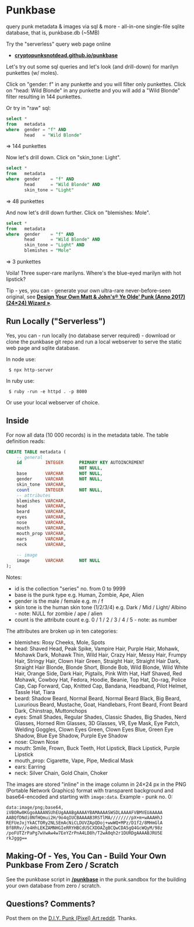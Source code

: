 # Punkbase

query punk metadata & images via sql & more - all-in-one single-file sqlite database, that is, punkbase.db (~5MB)


Try the "serverless" query web page online

- [**cryptopunksnotdead.github.io/punkbase**](https://cryptopunksnotdead.github.io/punkbase/)


Let's try out some sql queries and let's look (and drill-down) for marilyn punkettes (w/ moles).

Click on "gender: f" in any punkette and you will filter only punkettes.
Click on "head: Wild Blonde" in any punkette and you will add a "Wild Blonde" filter
resulting in 144 punkettes.

Or try in "raw" sql:

```sql
select *
from   metadata
where  gender = "f" AND
       head   = "Wild Blonde"
```

=> 144 punkettes

Now let's drill down.  Click on "skin_tone: Light".

```sql
select *
from   metadata
where  gender    = "f" AND
       head      = "Wild Blonde" AND
       skin_tone = "Light"
```

=> 48 punkettes

And now let's drill down further. Click on "blemishes: Mole".

```sql
select *
from   metadata
where  gender    = "f" AND
       head      = "Wild Blonde" AND
       skin_tone = "Light" AND
       blemishes = "Mole"
```

=> 3 punkettes

Voila! Three super-rare marilyns. Where's the blue-eyed marilyn with hot lipstick?

Tip - yes, you can  - generate your own ultra-rare never-before-seen original, see [**Design Your Own Matt & John's® Ye Olde' Punk (Anno 2017) (24×24) Wizard »**](https://cryptopunksnotdead.github.io/pixelart.js/yeoldepunks/).



##  Run Locally ("Serverless")

Yes, you can - run locally (no database server required) - 
download or clone the punkbase git repo 
and run a local webserver to serve the static web page and sqlite database. 

In node use:

     $ npx http-server

In ruby use:

     $ ruby -run -e httpd . -p 8080

Or use your local webserver of choice.




## Inside


For now all data (10 000 records)
is in the metadata table.
The table definition reads:


```sql
CREATE TABLE metadata (
    -- general
    id         INTEGER      PRIMARY KEY AUTOINCREMENT
                            NOT NULL,
    base       VARCHAR      NOT NULL,
    gender     VARCHAR      NOT NULL,
    skin_tone  VARCHAR,
    count      INTEGER      NOT NULL,
    -- attributes
    blemishes  VARCHAR,
    head       VARCHAR,
    beard      VARCHAR,
    eyes       VARCHAR,
    nose       VARCHAR,
    mouth      VARCHAR,
    mouth_prop VARCHAR,
    ears       VARCHAR,
    neck       VARCHAR,
    
    -- image
    image      VARCHAR      NOT NULL
);
```

Notes:

- id is the collection "series" no. from 0 to 9999
- base is the punk type e.g. Human, Zombie, Ape, Alien
- gender is the male / female e.g.  m / f
- skin tone is the human skin tone (1/2/3/4) e.g. Dark / Mid / Light/ Albino  - note: NULL for zombie / ape / alien
- count is the attribute count e.g. 0 / 1 / 2 / 3 / 4 / 5  - note: as number


The attributes are broken up in ten categories:

- blemishes: Rosy Cheeks, Mole, Spots
- head: Shaved Head, Peak Spike, Vampire Hair, Purple Hair,
  Mohawk, Mohawk Dark, Mohawk Thin, Wild Hair,
  Crazy Hair, Messy Hair, Frumpy Hair,
  Stringy Hair, Clown Hair Green, Straight Hair,
  Straight Hair Dark, Straight Hair Blonde,
  Blonde Short, Blonde Bob, Wild Blonde,
  Wild White Hair, Orange Side,
  Dark Hair, Pigtails, Pink With Hat,
  Half Shaved, Red Mohawk,
  Cowboy Hat, Fedora, Hoodie, Beanie,
  Top Hat, Do-rag, Police Cap,  Cap Forward,
  Cap, Knitted Cap, Bandana, Headband, Pilot Helmet,
  Tassle Hat, Tiara
- beard:  Shadow Beard, Normal Beard, Normal Beard Black,
  Big Beard, Luxurious Beard, Mustache, Goat,   Handlebars, Front Beard, Front Beard Dark,
  Chinstrap, Muttonchops
- eyes:  Small Shades, Regular Shades, Classic Shades,
  Big Shades, Nerd Glasses, Horned Rim Glasses,
  3D Glasses, VR, Eye Mask, Eye Patch,
  Welding Goggles,
  Clown Eyes Green, Clown Eyes Blue, Green Eye Shadow,
  Blue Eye Shadow, Purple Eye Shadow
- nose:  Clown Nose
- mouth:   Smile, Frown, Buck Teeth, Hot Lipstick,
  Black Lipstick, Purple Lipstick
- mouth_prop:    Cigarette, Vape, Pipe, Medical Mask
- ears:  Earring
- neck:  Silver Chain, Gold Chain, Choker



The images are stored "inline" in the image column in 24×24 px in the PNG (Portable Network Graphics) format with transparent background and base64-encoded
and starting with `image:data`. Example - punk no. 0:


```
data:image/png;base64,
iVBORw0KGgoAAAANSUhEUgAAABgAAAAYBAMAAAASWSDLAAAAFVBMVEUAAAAA
AABQfDNdi0NfHQmui2H/9o4qIUCBAAAAB3RSTlMA////////pX+m+wAAAHhJ
REFUeJxjYkACTORy2NLSEmAcNiCLDUVZApQDoj+wwWQ+MPz/D1f2/8MHmGlA
Bf8RRv//e4HhLEKZAMNHGIeRRYHBCdU5CXDOAZgBCQwCDA5gQ4GcWQyM/98z
/poFUTZrPaPg7wVwAw4w7EeYZrPnA4LD8h/T2wA0qh2r1DURDgAAAABJRU5E
rkJggg==
```

<!--
note: data:image looks to get filtered by github page ?

resulting in (if you add / paste the image data to / into the src attribute):

<img src="data:image/png;base64, iVBORw0KGgoAAAANSUhEUgAAABgAAAAYBAMAAAASWSDLAAAAFVBMVEUAAAAAAABQfDNdi0NfHQmui2H/9o4qIUCBAAAAB3RSTlMA////////pX+m+wAAAHhJREFUeJxjYkACTORy2NLSEmAcNiCLDUVZApQDoj+wwWQ+MPz/D1f2/8MHmGlABf8RRv//e4HhLEKZAMNHGIeRRYHBCdU5CXDOAZgBCQwCDA5gQ4GcWQyM/98z/poFUTZrPaPg7wVwAw4w7EeYZrPnA4LD8h/T2wA0qh2r1DURDgAAAABJRU5E">

-->


## Making-Of - Yes, You Can - Build Your Own Punkbase From Zero / Scratch

See the punkbase script in [**/punkbase**](https://github.com/cryptopunksnotdead/punks.sandbox/tree/master/punkbase) in the punk.sandbox for
the building your own database from zero / scratch.




## Questions? Comments?

Post them on the [D.I.Y. Punk (Pixel) Art reddit](https://old.reddit.com/r/DIYPunkArt). Thanks.

